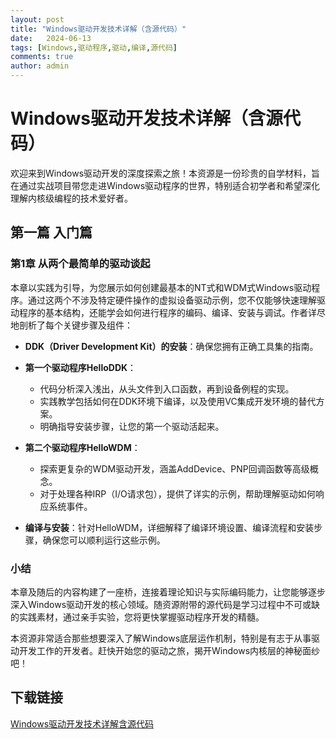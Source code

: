 ```yaml
---
layout: post
title: "Windows驱动开发技术详解（含源代码）"
date:   2024-06-13
tags: [Windows,驱动程序,驱动,编译,源代码]
comments: true
author: admin
---
```

# Windows驱动开发技术详解（含源代码）

欢迎来到Windows驱动开发的深度探索之旅！本资源是一份珍贵的自学材料，旨在通过实战项目带您走进Windows驱动程序的世界，特别适合初学者和希望深化理解内核级编程的技术爱好者。

## 第一篇 入门篇

### 第1章 从两个最简单的驱动谈起

本章以实践为引导，为您展示如何创建最基本的NT式和WDM式Windows驱动程序。通过这两个不涉及特定硬件操作的虚拟设备驱动示例，您不仅能够快速理解驱动程序的基本结构，还能学会如何进行程序的编码、编译、安装与调试。作者详尽地剖析了每个关键步骤及组件：

- **DDK（Driver Development Kit）的安装**：确保您拥有正确工具集的指南。
  
- **第一个驱动程序HelloDDK**：
  - 代码分析深入浅出，从头文件到入口函数，再到设备例程的实现。
  - 实践教学包括如何在DDK环境下编译，以及使用VC集成开发环境的替代方案。
  - 明确指导安装步骤，让您的第一个驱动活起来。

- **第二个驱动程序HelloWDM**：
  - 探索更复杂的WDM驱动开发，涵盖AddDevice、PNP回调函数等高级概念。
  - 对于处理各种IRP（I/O请求包），提供了详实的示例，帮助理解驱动如何响应系统事件。
  
- **编译与安装**：针对HelloWDM，详细解释了编译环境设置、编译流程和安装步骤，确保您可以顺利运行这些示例。

### 小结

本章及随后的内容构建了一座桥，连接着理论知识与实际编码能力，让您能够逐步深入Windows驱动开发的核心领域。随资源附带的源代码是学习过程中不可或缺的实践素材，通过亲手实验，您将更快掌握驱动程序开发的精髓。

本资源非常适合那些想要深入了解Windows底层运作机制，特别是有志于从事驱动开发工作的开发者。赶快开始您的驱动之旅，揭开Windows内核层的神秘面纱吧！

## 下载链接

[Windows驱动开发技术详解含源代码](https://pan.quark.cn/s/2f6fa377146d)